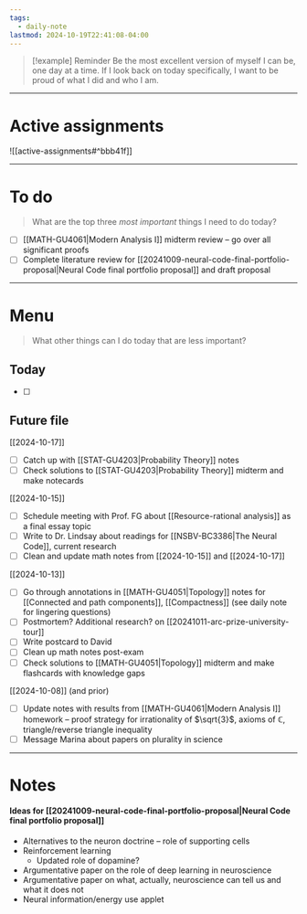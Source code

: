 ```yaml
---
tags:
  - daily-note
lastmod: 2024-10-19T22:41:08-04:00
---
```

>[!example] Reminder
>Be the most excellent version of myself I can be, one day at a time. If I look back on today specifically, I want to be proud of what I did and who I am.

---
# Active assignments

![[active-assignments#^bbb41f]]

---
# To do

> What are the top three *most important* things I need to do today?

- [ ] [[MATH-GU4061|Modern Analysis I]] midterm review – go over all significant proofs
- [ ] Complete literature review for [[20241009-neural-code-final-portfolio-proposal|Neural Code final portfolio proposal]] and draft proposal

----
# Menu

> What other things can I do today that are less important?
## Today

- [ ]
## Future file

[[2024-10-17]]

- [ ] Catch up with [[STAT-GU4203|Probability Theory]] notes
- [ ] Check solutions to [[STAT-GU4203|Probability Theory]] midterm and make notecards

[[2024-10-15]]

- [ ] Schedule meeting with Prof. FG about [[Resource-rational analysis]] as a final essay topic
- [ ] Write to Dr. Lindsay about readings for [[NSBV-BC3386|The Neural Code]], current research 
- [ ] Clean and update math notes from [[2024-10-15]] and [[2024-10-17]]

[[2024-10-13]]

- [ ] Go through annotations in [[MATH-GU4051|Topology]] notes for [[Connected and path components]], [[Compactness]] (see daily note for lingering questions)
- [ ] Postmortem? Additional research? on [[20241011-arc-prize-university-tour]]
- [ ] Write postcard to David
- [ ] Clean up math notes post-exam
- [ ] Check solutions to [[MATH-GU4051|Topology]] midterm and make flashcards with knowledge gaps

[[2024-10-08]] (and prior)

- [ ] Update notes with results from [[MATH-GU4061|Modern Analysis I]] homework – proof strategy for irrationality of $\sqrt{3}$, axioms of $\mathbb C$, triangle/reverse triangle inequality
- [ ] Message Marina about papers on plurality in science

---

# Notes

#### Ideas for [[20241009-neural-code-final-portfolio-proposal|Neural Code final portfolio proposal]]

- Alternatives to the neuron doctrine – role of supporting cells
- Reinforcement learning
	- Updated role of dopamine?
- Argumentative paper on the role of deep learning in neuroscience
- Argumentative paper on what, actually, neuroscience can tell us and what it does not
- Neural information/energy use applet

